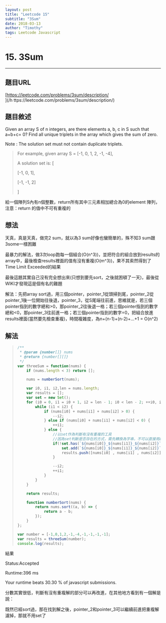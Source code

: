 ```yaml
---
layout: post
title: "Leetcode 15"
subtitle: "3Sum"
date: 2018-03-13
author: "Timothy"
tags: Leetcode Javascript
---
```

# 15. 3Sum

---

## 題目URL

[https://leetcode.com/problems/3sum/description/  
](/h ttps://leetcode.com/problems/3sum/description/)

## 題目敘述

Given an array S of n integers, are there elements a, b, c in S such that a+b+c= 0? Find all unique triplets in the array which gives the sum of zero.

Note : The solution set must not contain duplicate triplets.

> For example, given array S = \[-1, 0, 1, 2, -1, -4\],
>
> A solution set is: \[
>
> \[-1, 0, 1\],
>
> \[-1, -1, 2\]
>
> \]

給一個陣列S內有n個整數，return所有其中三元素相加總合為0的element 陣列，注意：return 的值中不可有重複的

## 想法

天真，真是天真，做完2 sum，就以為3 sum好像也蠻簡單的，殊不知3 sum跟3some一樣困難

最暴力的解法，做3次loop跑每一個組合\(O\(n^3\)\)，並把符合的組合放到results的array中，最後檢查results裡面的值有沒有重複\(O\(m^3\)\)，果不其索然得到了Time Limit Exceeded的結果

最後這題其實自己沒有完全想出來\(只想到要先sort，之後就困頓了一天\)，最後從WIKI才發現這是個有名的難題

解法：先把array sort過，用三個pointer，pointer\_1從頭掃到尾，pointer\_2從pointer\_1後一位開始往後退，pointer\_3，從S尾端往前進，思維就是，若三個pointer指到的數字總和&gt;0，那pointer\_2往後退一格；若三個pointer指到的數字總和&lt;0，那pointer\_3往前進一格；若三個pointer指到的數字=0，把組合放進results裡面\(當然要先檢查重複\)，時間複雜度，為n+\(n-1\)+\(n-2\)+...+1 = O\(n^2\)

## 解法

> ```js
> /**
>  * @param {number[]} nums
>  * @return {number[][]}
>  */
> var threeSum = function(nums) {
>     if (nums.length < 3) return [];
>
>     nums = numberSort(nums);
>
>     var i0, i1, i2,len = nums.length;
>     var results = [];
>     var set = new Set();
>     for (i0 = 0, i1 = i0 + 1, i2 = len - 1; i0 < len - 2; ++i0, i1 = i0 + 1, i2 = len - 1) {
>         while (i1 < i2) {
>             if (nums[i0] + nums[i1] + nums[i2] > 0) {
>                 --i2;
>             } else if (nums[i0] + nums[i1] + nums[i2] < 0) {
>                 ++i1;
>             } else {
>                 //以set作為判斷有沒有重複的工具
>                 //因為set判斷是否存在的方式，需先轉換為字串，不可以直接用array
>                 if(!set.has(`${nums[i0]}_${nums[i1]}_${nums[i2]}`)){
>                     set.add(`${nums[i0]}_${nums[i1]}_${nums[i2]}`);
>                     results.push([nums[i0] , nums[i1] , nums[i2]]);
>                 }
>
>                 --i2;
>                 ++i1;
>             }
>         }
>     }
>
>     return results;
>
>     function numberSort(nums) {
>         return nums.sort((a, b) => {
>             return a - b;
>         });
>     }
> };
>
> var number = [-1,0,1,2,-1,-4,-1,-1,-1,-1];
> var results = threeSum(number);
> console.log(results);
> ```

結果

Status:Accepted

Runtime:396 ms

Your runtime beats 30.30 % of javascript submissions.

分數其實很低，判斷有沒有重複解的部分可以再改進，在其他地方看到有一個解是說：

既然已經sort過，那在找到解之後，pointer\_2和pointer\_3可以繼續前進把重複解濾掉，那就不用set了
